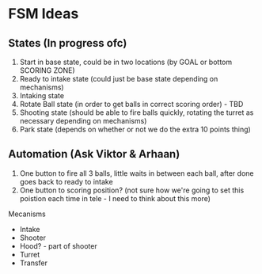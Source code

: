 # FSM Ideas

## States (In progress ofc)
1. Start in base state, could be in two locations (by GOAL or bottom SCORING ZONE)
2. Ready to intake state (could just be base state depending on mechanisms)
3. Intaking state
4. Rotate Ball state (in order to get balls in correct scoring order) - TBD
5. Shooting state (should be able to fire balls quickly, rotating the turret as necessary depending on mechanisms)
6. Park state (depends on whether or not we do the extra 10 points thing)

## Automation (Ask Viktor & Arhaan)
1. One button to fire all 3 balls, little waits in between each ball, after done goes back to ready to intake
2. One button to scoring position? (not sure how we're going to set this poistion each time in tele - I need to
think about this more)

Mecanisms
- Intake
- Shooter
- Hood? - part of shooter
- Turret
- Transfer